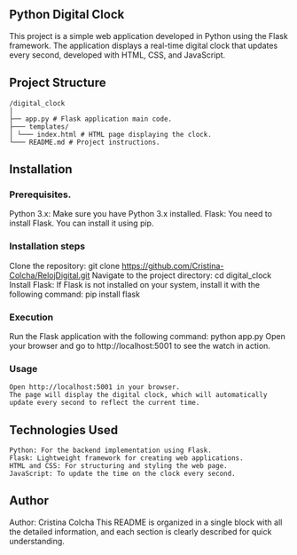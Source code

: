  
## Python Digital Clock
This project is a simple web application developed in Python using the Flask framework. The application displays a real-time digital clock that updates every second, developed with HTML, CSS, and JavaScript.
## Project Structure
    /digital_clock
    │
    ├── app.py # Flask application main code.
    ├─── templates/
    │ └─── index.html # HTML page displaying the clock.
    └─── README.md # Project instructions.
## Installation
### Prerequisites.
Python 3.x: Make sure you have Python 3.x installed.
Flask: You need to install Flask. You can install it using pip.
### Installation steps
Clone the repository:
    git clone https://github.com/Cristina-Colcha/RelojDigital.git
Navigate to the project directory:
    cd digital_clock
Install Flask: If Flask is not installed on your system, install it with the following command:
pip install flask
### Execution
Run the Flask application with the following command:
    python app.py
Open your browser and go to http://localhost:5001 to see the watch in action.
### Usage
    Open http://localhost:5001 in your browser.
    The page will display the digital clock, which will automatically update every second to reflect the current time.
## Technologies Used
    Python: For the backend implementation using Flask.
    Flask: Lightweight framework for creating web applications.
    HTML and CSS: For structuring and styling the web page.
    JavaScript: To update the time on the clock every second.
## Author
Author: Cristina Colcha
This README is organized in a single block with all the detailed information, and each section is clearly described for quick understanding.

